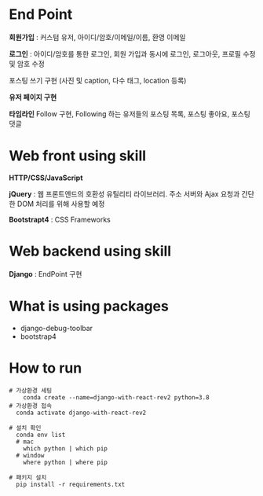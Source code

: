 # End Point

**회원가입** : 커스텀 유저, 아이디/암호/이메일/이름, 환영 이메일

**로그인** : 아이디/암호를 통한 로그인, 회원 가입과 동시에 로그인, 로그아웃, 프로필 수정 및 암호 수정

포스팅 쓰기 구현 (사진 및 caption, 다수 태그, location 등록)

**유저 페이지 구현**

**타임라인** Follow 구현, Following 하는 유저들의 포스팅 목록, 포스팅 좋아요, 포스팅 댓글

# Web front using skill  

**HTTP/CSS/JavaScript** 

**jQuery** : 웹 프론트엔드의 호환성 유틸리티 라이브러리. 주소 서버와 Ajax 요청과 간단한 DOM 처리를 위해 사용할 예정 

**Bootstrapt4** : CSS Frameworks

# Web backend using skill  

**Django** : EndPoint 구현

# What is using packages  

 - django-debug-toolbar
 - bootstrap4

# How to run  
  
```
# 가상환경 세팅
	conda create --name=django-with-react-rev2 python=3.8
# 가상환경 접속
  conda activate django-with-react-rev2

# 설치 확인
  conda env list 
  # mac
    which python | which pip
  # window
    where python | where pip

# 패키지 설치
  pip install -r requirements.txt
```